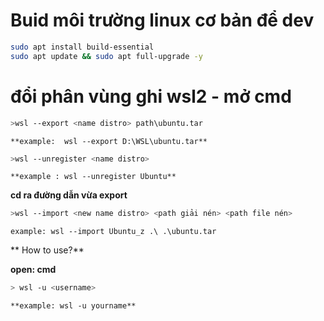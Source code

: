 # Buid môi trường linux cơ bản để dev

```bash
sudo apt install build-essential
sudo apt update && sudo apt full-upgrade -y
```
# đổi phân vùng ghi wsl2 - mở cmd

```bash
>wsl --export <name distro> path\ubuntu.tar
```
	**example:  wsl --export D:\WSL\ubuntu.tar**
```bash
>wsl --unregister <name distro>
```
	**example : wsl --unregister Ubuntu**

**cd ra đường dẫn vừa export**
```bash
>wsl --import <new name distro> <path giải nén> <path file nén>
```
	example: wsl --import Ubuntu_z .\ .\ubuntu.tar
**
How to use?**

**open: cmd**
```bash
> wsl -u <username>
```
	**example: wsl -u yourname**
